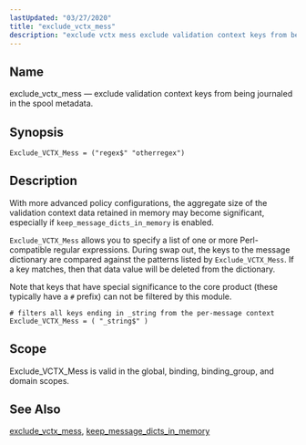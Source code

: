 ```yaml
---
lastUpdated: "03/27/2020"
title: "exclude_vctx_mess"
description: "exclude vctx mess exclude validation context keys from being journaled in the spool metadata Exclude VCTX Mess regex otherregex With more advanced policy configurations the aggregate size of the validation context data retained in memory may become significant especially if keep message dicts in memory is enabled Exclude VCTX Mess..."
---
```


<a name="conf.ref.exclude_vctx_mess"></a> 
## Name

exclude_vctx_mess — exclude validation context keys from being journaled in the spool metadata.

## Synopsis

`Exclude_VCTX_Mess = ("regex$" "otherregex")`

<a name="idp24568656"></a> 
## Description

With more advanced policy configurations, the aggregate size of the validation context data retained in memory may become significant, especially if `keep_message_dicts_in_memory` is enabled.

`Exclude_VCTX_Mess` allows you to specify a list of one or more Perl-compatible regular expressions. During swap out, the keys to the message dictionary are compared against the patterns listed by `Exclude_VCTX_Mess`. If a key matches, then that data value will be deleted from the dictionary.

Note that keys that have special significance to the core product (these typically have a `#` prefix) can not be filtered by this module.

```
# filters all keys ending in _string from the per-message context
Exclude_VCTX_Mess = ( "_string$" )
```
<a name="idp24574816"></a> 
## Scope

Exclude_VCTX_Mess is valid in the global, binding, binding_group, and domain scopes.

<a name="idp24576688"></a> 
## See Also

[exclude_vctx_mess](/momentum/4/config/ref-exclude-vctx-mess), [keep_message_dicts_in_memory](/momentum/4/config/ref-keep-message-dicts-in-memory)